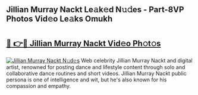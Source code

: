 ## Jillian Murray Nackt Le𝚊k𝚎d N𝚞𝚍es - Part-8VP Photos Vid𝚎o Le𝚊ks Omukh

# <h2><a href="http://fb7dzv.evod.top/?m=Jillian+Murray+Nackt">🔗 👉🔴 Jillian Murray Nackt Vid𝚎o Ph𝚘t𝚘s</a></h2>

[![Jillian Murray Nackt N𝚞d𝚎s](https://i.imgur.com/8V9OHl7.gif)](http://fb7dzv.evod.top/?m=Jillian+Murray+Nackt)
Web celebrity Jillian Murray Nackt and digital artist, renowned for posting dance and lifestyle content through solo and collaborative dance routines and short videos. Jillian Murray Nackt public persona is one of intelligence and wit, but he's also known for his compassion and empathy. 
